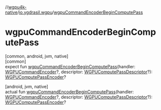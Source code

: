 //[wgpu4k-native](../../index.md)/[io.ygdrasil.wgpu](index.md)/[wgpuCommandEncoderBeginComputePass](wgpu-command-encoder-begin-compute-pass.md)

# wgpuCommandEncoderBeginComputePass

[common, android, jvm, native]\
[common]\
expect fun [wgpuCommandEncoderBeginComputePass](wgpu-command-encoder-begin-compute-pass.md)(handler: [WGPUCommandEncoder](-w-g-p-u-command-encoder/index.md)?, descriptor: [WGPUComputePassDescriptor](-w-g-p-u-compute-pass-descriptor/index.md)?): [WGPUComputePassEncoder](-w-g-p-u-compute-pass-encoder/index.md)?

[android, jvm, native]\
actual fun [wgpuCommandEncoderBeginComputePass](wgpu-command-encoder-begin-compute-pass.md)(handler: [WGPUCommandEncoder](-w-g-p-u-command-encoder/index.md)?, descriptor: [WGPUComputePassDescriptor](-w-g-p-u-compute-pass-descriptor/index.md)?): [WGPUComputePassEncoder](-w-g-p-u-compute-pass-encoder/index.md)?